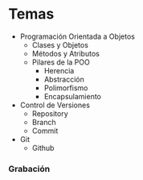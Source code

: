 # Temas

* Programación Orientada a Objetos
  * Clases y Objetos
  * Métodos y Atributos
  * Pilares de la POO
    * Herencia
    * Abstracción
    * Polimorfismo
    * Encapsulamiento
* Control de Versiones
  * Repository
  * Branch
  * Commit
* Git
  * Github

### Grabación
